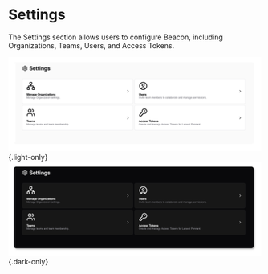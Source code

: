 # Settings

The Settings section allows users to configure Beacon, including Organizations, Teams, Users, and Access Tokens.

![Settings Overview](../screenshots/settings-initial.png){.light-only}
![Settings Overview](../screenshots/dark/settings-initial.png){.dark-only}
